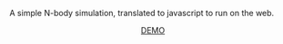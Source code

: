 A simple N-body simulation, translated to javascript to run on the web.

<center><a href="http://mattbierbaum.github.com/moshpits.js">DEMO</a></center>
